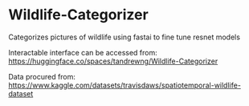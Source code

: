 # Wildlife-Categorizer
Categorizes pictures of wildlife using fastai to fine tune resnet models

Interactable interface can be accessed from:
https://huggingface.co/spaces/tandrewng/Wildlife-Categorizer

Data procured from:
https://www.kaggle.com/datasets/travisdaws/spatiotemporal-wildlife-dataset
